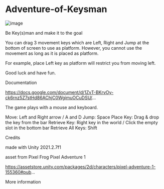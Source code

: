 # Adventure-of-Keysman
![image](https://github.com/LipChuanSui/Adventure-of-Keysman/assets/56187131/2cc9e85c-def8-49e2-a520-a2965b535e98)

Be Key(s)man and make it to the goal

You can drag 3 movement keys which are Left, Right and Jump at the bottom of screen to use as platform. However, you cannot use the movement as long as it is placed as platform.  

For example, place Left key as platform will restrict you from moving left. 

Good luck and have fun. 

Documentation

https://docs.google.com/document/d/1ZvT-BKrvOy-ck6rnz5Z7stHd86AChjC0WgimuOCuDSU/...

The game plays with a mouse and keyboard.

Move: Left and Right arrow / A and D 
Jump: Space
Place Key: Drag & drop the key from the bar
Retrieve Key: Right key in the world / Click the empty slot in the bottom bar
Retrieve All Keys: Shift


Credits

made with Unity 2021.2.7f1

asset from  Pixel Frog  Pixel Adventure 1 

 https://assetstore.unity.com/packages/2d/characters/pixel-adventure-1-155360#pub...

More information
